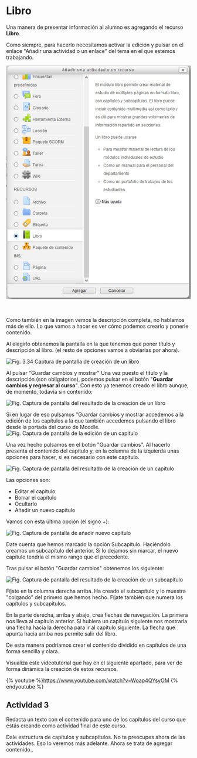 
# Libro

Una manera de presentar información al alumno es agregando el recurso **Libro**.

Como siempre, para hacerlo necesitamos activar la edición y pulsar en el enlace "Añadir una actividad o un enlace" del tema en el que estemos trabajando.


![Fig. Captura de pantalla. Ventana de inserción del recurso Libro](https://raw.githubusercontent.com/catedu/curso-moodle/master/img/anadir_un_libro.png)

 

Como también en la imagen vemos la descripción completa, no hablamos más de ello. Lo que vamos a hacer es ver cómo podemos crearlo y ponerle contenido.

Al elegirlo obtenemos la pantalla en la que tenemos que poner título y descripción al libro. (el resto de opciones vamos a obviarlas por ahora).

![Fig. 3.34 Captura de pantalla de creación de un libro](/assets/Selección_153.png)

Al pulsar "Guardar cambios y mostrar"
Una vez puesto el título y la descripción (son obligatorios), podemos pulsar en el botón "**Guardar cambios y regresar al curso**". Con esto ya tenemos creado el libro aunque, de momento, todavía sin contenido:

![Fig. Captura de pantalla del resultado de la creación de un libro](/assets/Selección_156.png)

Si en lugar de eso pulsamos "Guardar cambios y mostrar accedemos a la edición de los capítulos a la que también accedemos pulsando el libro desde la portada del curso de Moodle.
 
![Fig. Captura de pantalla de la edición de un capítulo](/assets/Selección_155.png)

Una vez hecho pulsamos en el botón "Guardar cambios". Al hacerlo presenta el contenido del capítulo y, en la columna de la izquierda unas opciones para hacer, si es necesario con este capítulo.

![Fig. Captura de pantalla del resultado de la creación de un capítulo](/assets/Selección_157.png)

Las opciones son:

- Editar el capítulo
- Borrar el capítulo
- Ocultarlo
- Añadir un nuevo capítulo

Vamos con esta última opción (el signo +):

![Fig. Captura de pantalla de añadir nuevo capítulo](/assets/Selección_158.png)

Date cuenta que hemos marcado la opción Subcapítulo. Haciéndolo creamos un subcapítulo del anterior. Si lo dejamos sin marcar, el nuevo capítulo tendría el mismo rango que el precedente.

Tras pulsar el botón "Guardar cambios" obtenemos los siguiente:

![Fig. Captura de pantalla del resultado de la creación de un subcapítulo](/assets/Selección_159.png)

Fíjate en la columna derecha arriba. Ha creado el subcapítulo y lo muestra "colgando" del primero que hemos hecho. Fíjate también que numera los capítulos y subcapítulos.

En la parte derecha, arriba y abajo, crea flechas de navegación. La primera nos lleva al capítulo anterior. Si hubiera un capítulo siguiente nos mostraría una flecha hacia la derecha para ir al capítulo siguiente. La flecha que apunta hacia arriba nos permite salir del libro.

De esta manera podríamos crear el contenido dividido en capítulos de una forma sencilla y clara. 

Visualiza este videotutorial que hay en el siguiente apartado, para ver de forma dinámica la creación de estos recursos. 

{% youtube %}https://www.youtube.com/watch?v=Woap4QYsyOM {% endyoutube %}

## Actividad 3

Redacta un texto con el contenido para uno de los capítulos del curso que estás creando como actividad final de este curso.

Dale estructura de capítulos y subcapítulos. No te preocupes ahora de las actividades. Eso lo veremos más adelante. Ahora se trata de agregar contenido..
